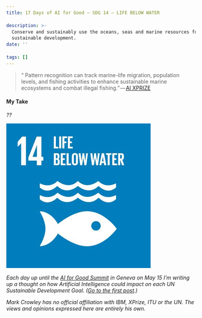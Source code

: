 ```yaml
---
title: 17 Days of AI for Good — SDG 14 — LIFE BELOW WATER

description: >-
  Conserve and sustainably use the oceans, seas and marine resources for
  sustainable development.
date: ''

tags: []
---
```


> “ Pattern recognition can track marine-life migration, population levels, and fishing activities to enhance sustainable marine ecosystems and combat illegal fishing.” — [AI XPRIZE](https://ai.xprize.org/AI-For-Good/sustainable-development-goals)

  

  

#### My Take

_??_

![](/assets/1__HJPhfWam__utKJc0hR5ujwg.jpeg)

  

_Each day up until the_ [_AI for Good Summit_](https://www.itu.int/en/ITU-T/AI/2018/Pages/default.aspx) _in Geneva on May 15 I’m writing up a thought on how Artificial Intelligence could impact on each UN Sustainable Development Goal. (_[_Go to the first post_](https://medium.com/computationallythinking/17-days-of-ai-for-good-4bed544f42f8)_.)_

_Mark Crowley has no official affiliation with IBM, XPrize, ITU or the UN. The views and opinions expressed here are entirely his own._
